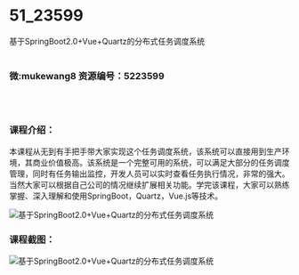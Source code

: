 # 51_23599
基于SpringBoot2.0+Vue+Quartz的分布式任务调度系统
<br/></br>
<h3>微:mukewang8 资源编号：5223599</h3>
<br/></br>
<h3>课程介绍：</h3>
<p>本课程从无到有手把手带大家实现这个任务调度系统，该系统可以直接用到生产环境，其商业价值极高。该系统是一个完整可用的系统，可以满足大部分的任务调度管理，同时有任务输出监控，开发人员可以实时查看任务执行情况，非常的强大。当然大家可以根据自己公司的情况继续扩展相关功能。学完该课程，大家可以熟练掌握、深入理解和使用SpringBoot，Quartz，Vue.js等技术。</p>
<p><img src="https://www.ko996.com/wp-content/uploads/img/2022/04/1-23-300x184.png" alt="基于SpringBoot2.0+Vue+Quartz的分布式任务调度系统"></p>
<div class="info-desc">
<h3>课程截图：</h3>
<p><img src="https://www.ko996.com/wp-content/uploads/img/2022/04/2-24.png" alt="基于SpringBoot2.0+Vue+Quartz的分布式任务调度系统"></p>


			
</div>

